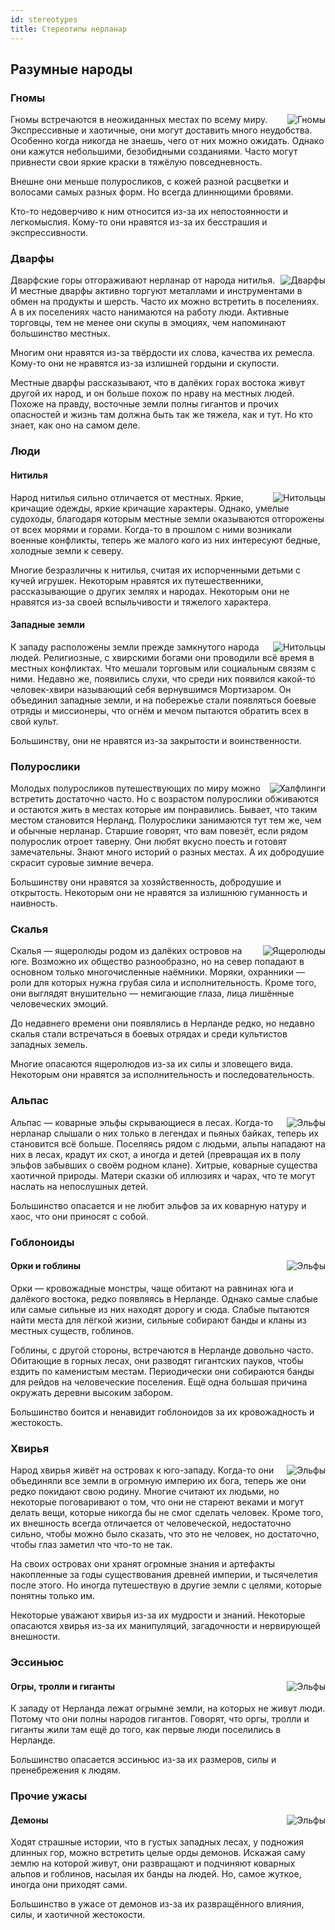 ```yaml
---
id: stereotypes
title: Стереотипы нерланар
---
```


## Разумные народы

### Гномы

<div class="div-with-image">
<img alt="Гномы" src="/img/ancestry/gnome.png" align="right" class="anc-img"/>

Гномы встречаются в неожиданных местах по всему миру. Экспрессивные и хаотичные, они могут доставить много неудобства. Особенно когда никогда не знаешь, чего от них можно ожидать. Однако они кажутся небольшими, безобидными созданиями. Часто могут привнести свои яркие краски в тяжёлую повседневность.

Внешне они меньше полуросликов, с кожей разной расцветки и волосами самых разных форм. Но всегда длиннющими бровями.

Кто-то недоверчиво к ним относится из-за их непостоянности и легкомыслия. Кому-то они нравятся из-за их бесстрашия и экспрессивности.

</div>

### Дварфы

<div class="div-with-image">
<img alt="Дварфы" src="/img/ancestry/dwarf1.png" align="right" class="anc-img"/>

Дварфские горы отгораживают нерланар от народа нитилья. И местные дварфы активно торгуют металлами и инструментами в обмен на продукты и шерсть. Часто их можно встретить в поселениях. А в их поселениях часто нанимаются на работу люди. Активные торговцы, тем не менее они скупы в эмоциях, чем напоминают большинство местных.

Многим они нравятся из-за твёрдости их слова, качества их ремесла. Кому-то они не нравятся из-за излишней гордыни и скупости.

Местные дварфы рассказывают, что в далёких горах востока живут другой их народ, и он больше похож по нраву на местных людей. Похоже на правду, восточные земли полны гигантов и прочих опасностей и жизнь там должна быть так же тяжела, как и тут. Но кто знает, как оно на самом деле.

</div>

### Люди

#### Нитилья

<div class="div-with-image">
<img alt="Нитольцы" src="/img/ancestry/nithel.png" align="right" class="anc-img"/>

Народ нитилья сильно отличается от местных. Яркие, кричащие одежды, яркие кричащие характеры. Однако, умелые судоходы, благодаря которым местные земли оказываются отгорожены от всех морями и горами. Когда-то в прошлом с ними возникали военные конфликты, теперь же малого кого из них интересуют бедные, холодные земли к северу.

Многие безразличны к нитилья, считая их испорченными детьми с кучей игрушек. Некоторым нравятся их путешественники, рассказывающие о других землях и народах. Некоторым они не нравятся из-за своей вспыльчивости и тяжелого характера.

</div>

#### Западные земли

<div class="div-with-image">
<img alt="Нитольцы" src="/img/ancestry/human-west.png" align="right" class="anc-img"/>

К западу расположены земли прежде замкнутого народа людей. Религиозные, с хвирскими богами они проводили всё время в местных конфликтах. Что мешали торговым или социальным связям с ними. Недавно же, появились слухи, что среди них появился какой-то человек-хвири называющий себя вернувшимся Мортизаром. Он объединил западные земли, и на побережье стали появляться боевые отряды и миссионеры, что огнём и мечом пытаются обратить всех в свой культ.

Большинству, они не нравятся из-за закрытости и воинственности.

</div>

### Полурослики

<div class="div-with-image">
<img alt="Халфлинги" src="/img/ancestry/halfling.png" align="right" class="anc-img"/>

Молодых полуросликов путешествующих по миру можно встретить достаточно часто. Но с возрастом полурослики обживаются и остаются жить в местах которые им понравились. Бывает, что таким местом становится Нерланд. Полурослики занимаются тут тем же, чем и обычные нерланар. Старшие говорят, что вам повезёт, если рядом полурослик отроет таверну. Они любят вкусно поесть и готовят замечательны. Знают много историй о разных местах. А их добродушие скрасит суровые зимние вечера.

Большинству они нравятся за хозяйственность, добродушие и открытость. Некоторым они не нравятся за излишнюю гуманность и наивность.

</div>

### Скалья
<!-- ### Солтья -->

<div class="div-with-image">
<img alt="Ящеролюды" src="/img/ancestry/lizard.png" align="right" class="anc-img"/>

Скалья — ящеролюды родом из далёких островов на юге. Возможно их общество разнообразно, но на север попадают в основном только многочисленные наёмники. Моряки, охранники — роли для которых нужна грубая сила и исполнительность. Кроме того, они выглядят внушительно — немигающие глаза, лица лишённые человеческих эмоций.

До недавнего времени они появлялись в Нерланде редко, но недавно скалья стали встречаться в боевых отрядах и среди культистов западных земель.

Многие опасаются ящеролюдов из-за их силы и зловещего вида. Некоторым они нравятся за исполнительность и последовательность.

</div>

### Альпас

<div class="div-with-image">
<img alt="Эльфы" src="/img/ancestry/elf.png" align="right" class="anc-img"/>

Альпас — коварные эльфы скрывающиеся в лесах. Когда-то нерланар слышали о них только в легендах и пьяных байках, теперь их становится всё больше. Поселяясь рядом с людьми, альпы нападают на них в лесах, крадут их скот, а иногда и детей (превращая их в полу эльфов забывших о своём родном клане). Хитрые, коварные существа хаотичной природы. Матери сказки об иллюзиях и чарах, что те могут наслать на непослушных детей.

Большинство опасается и не любит эльфов за их коварную натуру и хаос, что они приносят с собой.

</div>

### Гоблоноиды

<div class="div-with-image">
<img alt="Эльфы" src="/img/ancestry/spider.png" align="right" class="anc-img"/>

#### Орки и гоблины

Орки — кровожадные монстры, чаще обитают на равнинах юга и далёкого востока, редко появляясь в Нерланде. Однако самые слабые или самые сильные из них находят дорогу и сюда. Слабые пытаются найти места для лёгкой жизни, сильные собирают банды и кланы из местных существ, гоблинов.

Гоблины, с другой стороны, встречаются в Нерланде довольно часто. Обитающие в горных лесах, они разводят гигантских пауков, чтобы ездить по каменистым местам. Периодически они собираются банды для рейдов на человеческие поселения. Ещё одна большая причина окружать деревни высоким забором.

Большинство боится и ненавидит гоблоноидов за их кровожадность и жестокость.

</div>

### Хвирья

<div class="div-with-image">
<img alt="Эльфы" src="/img/ancestry/queran.png" align="right" class="anc-img"/>

Народ хвирья живёт на островах к юго-западу. Когда-то они объединяли все земли в огромную империю их бога, теперь же они редко покидают свою родину. Многие считают их людьми, но некоторые поговаривают о том, что они не стареют веками и могут делать вещи, которые никогда бы не смог сделать человек. Кроме того, их внешность всегда отличается от человеческой, недостаточно сильно, чтобы можно было сказать, что это не человек, но достаточно, чтобы глаз заметил что что-то не так.

На своих островах они хранят огромные знания и артефакты накопленные за годы существования древней империи, и тысячелетия после этого. Но иногда путешествую в другие земли с целями, которые понятны только им.

Некоторые уважают хвирья из-за их мудрости и знаний. Некоторые опасаются хвирья из-за их манипуляций, загадочности и нервирующей внешности.

</div>

### Эссиньюс

<div class="div-with-image">
<img alt="Эльфы" src="/img/ancestry/giant.png" align="right" class="anc-img"/>

#### Огры, тролли и гиганты

К западу от Нерланда лежат огрымне земли, на которых не живут люди. Потому что они полны народов гигантов. Говорят, что оргы, тролли и гиганты жили там ещё до того, как первые люди поселились в Нерланде.

Большинство опасается эссиньюс из-за их размеров, силы и пренебрежения к людям.

</div>

### Прочие ужасы

<div class="div-with-image">
<img alt="Эльфы" src="/img/ancestry/demon.png" align="right" class="anc-img"/>

#### Демоны

Ходят страшные истории, что в густых западных лесах, у подножия длинных гор, можно встретить целые орды демонов. Искажая саму землю на которой живут, они развращают и подчиняют коварных альпов и гоблинов, насылая их банды на людей. Но, самое жуткое, иногда они приходят сами.

Большинство в ужасе от демонов из-за их развращённого влияния, силы, и хаотичной жестокости.

</div>
